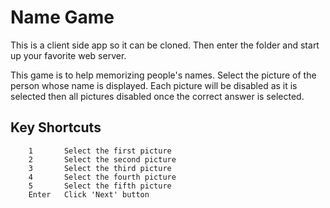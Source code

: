 #   Name Game

This is a client side app so it can be cloned. Then enter the folder and start up your favorite web server.

This game is to help memorizing people's names.  Select the picture of the person whose name is displayed.  Each picture will be disabled as it is selected then all pictures disabled once the correct answer is selected.

##      Key Shortcuts

        1       Select the first picture
        2       Select the second picture
        3       Select the third picture
        4       Select the fourth picture
        5       Select the fifth picture
        Enter   Click 'Next' button
